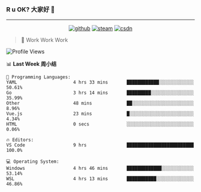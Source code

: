 ### R u OK? 大家好 👋

___

<p align="center">
  <a href="https://bigkjp97.github.io/"><img src="https://img.shields.io/badge/-GitPage-lightgrey" alt="github"></a>
  <a href="https://steamcommunity.com/id/bigkjp/"><img src="https://img.shields.io/badge/-Steam-black" alt="steam"></a>
  <a href="https://blog.csdn.net/qq_38986088"><img src="https://img.shields.io/badge/CSDN-cf000e" alt="csdn"></a>
</p>

> 🧟 Work Work Work

<!--START_SECTION:kjp readme-->
![Profile Views](http://img.shields.io/badge/Mi%20Amigos%E2%99%82%EF%B8%8F-0-ff69b4)

📊 **Last Week 周小结** 

```text
💬 Programming Languages: 
YAML                     4 hrs 33 mins       ████████████░░░░░░░░░░░░░   50.61% 
Go                       3 hrs 14 mins       █████████░░░░░░░░░░░░░░░░   35.99% 
Other                    48 mins             ██░░░░░░░░░░░░░░░░░░░░░░░   8.96% 
Vue.js                   23 mins             █░░░░░░░░░░░░░░░░░░░░░░░░   4.34% 
HTML                     0 secs              ░░░░░░░░░░░░░░░░░░░░░░░░░   0.06%

🔥 Editors: 
VS Code                  9 hrs               █████████████████████████   100.0%

💻 Operating System: 
Windows                  4 hrs 46 mins       █████████████░░░░░░░░░░░░   53.14% 
WSL                      4 hrs 13 mins       ███████████░░░░░░░░░░░░░░   46.86%

```


<!--END_SECTION:kjp readme-->

<!--
**bigkjp97/bigkjp97** is a ✨ _special_ ✨ repository because its `README.md` (this file) appears on your GitHub profile.

Here are some ideas to get you started:

- 🔭 I’m currently working on ...
- 🌱 I’m currently learning ...
- 👯 I’m looking to collaborate on ...
- 🤔 I’m looking for help with ...
- 💬 Ask me about ...
- 📫 How to reach me: ...
- 😄 Pronouns: ...
- ⚡ Fun fact: ... -->
